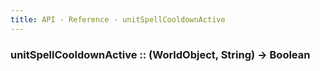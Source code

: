 ```yaml
---
title: API - Reference - unitSpellCooldownActive
---
```


### unitSpellCooldownActive :: (WorldObject, String) -> Boolean
